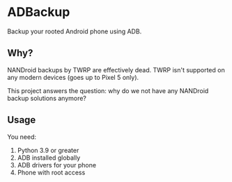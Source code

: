 # ADBackup
Backup your rooted Android phone using ADB.
## Why?
NANDroid backups by TWRP are effectively dead. TWRP isn't supported on any modern devices (goes up to Pixel 5 only).  
  
This project answers the question: why do we not have any NANDroid backup solutions anymore?
## Usage
You need:
1. Python 3.9 or greater
2. ADB installed globally
3. ADB drivers for your phone
4. Phone with root access